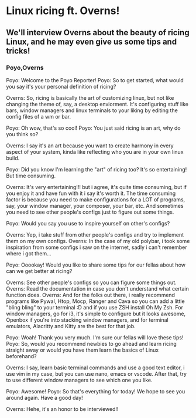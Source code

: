 # Linux ricing ft. Overns!
## We'll interview Overns about the beauty of ricing Linux, and he may even give us some tips and tricks!
### Poyo,Overns


Poyo: Welcome to the Poyo Reporter!
Poyo: So to get started, what would you say it's your personal definition of ricing?

Overns: So, ricing is basically the art of customizing linux, but not like changing the theme of, say, a desktop enviorment. It's configuring stuff like bars, window managers and linux terminals to your liking by editing the config files of a wm or bar.

Poyo: Oh wow, that's so cool!
Poyo: You just said ricing is an art, why do you think so?

Overns: I say it's an art because you want to create harmony in every aspect of your system, kinda like reflecting who you are in your own linux build.

Poyo: Did you know I'm learning the "art" of ricing too? It's so entertaining! But time consuming.

Overns: It's very entertaining!!! but i agree, it's quite time consuming, but if you enjoy it and have fun with it i say it's worth it. The time consuming factor is because  you need to make configurations for a LOT of programs, say, your window manager, your composer, your bar, etc. And sometimes you need to see other people's configs just to figure out some things.

Poyo: Would you say you use to inspire yourself on other's configs?

Overns: Yep, i take stuff from other people's configs and try to implement them on my own configs.
Overns: In the case of my old polybar, i took some inspiration from some configs i saw on the internet, sadly i can't remember where i got them...

Poyo: Ooookay! Would you like to share some tips for our fellas about how can we get better at ricing?

Overns: See other people's configs so you can figure some things out. 
Overns: Read the documentation in case you don't understand what certain function does.
Overns: And for the folks out there, i really recommend programs like Pywal, Htop, Mocp, Ranger and Cava so you can add a little "bling bling" to your terminal :D and if you use ZSH install Oh My Zsh. For window managers, go for i3, it's simple to configure but it looks awesome, Openbox if you're into stacking window managers, and for terminal emulators, Alacritty and Kitty are the best for that job.

Poyo: Woah! Thank you very much. I'm sure our fellas will love these tips!
Poyo: So, would you recommend newbies to go ahead and learn ricing straight away or would you have them learn the basics of Linux beforehand?

Overns: I say, learn basic terminal commands and use a good text editor, i use vim in my case, but you can use nano, emacs or vscode. After that, try to use different window managers to see which one you like.

Poyo: Awesome!
Poyo: So that's everything for today! We hope to see you around again. Have a good day!

Overns: Hehe, it's an honor to be interviewed!!